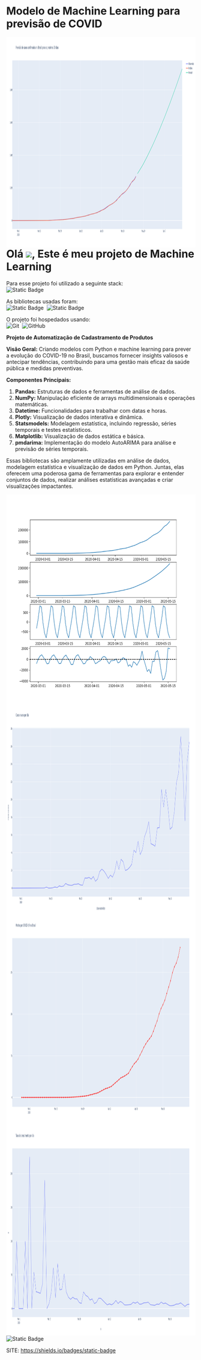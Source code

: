 # Modelo de Machine Learning para previsão de COVID

<img align="right" height="560em" src="Projetos\newplot (4).png">

<h1 align="left">Olá <img src="https://raw.githubusercontent.com/kaueMarques/kaueMarques/master/hi.gif" height="30px">, Este é meu projeto de Machine Learning</h1>

Para esse projeto foi utilizado a seguinte stack: <br>
![Static Badge](https://img.shields.io/badge/Python-brightgreen)&nbsp;

As bibliotecas usadas foram: <br>
![Static Badge](https://img.shields.io/badge/pandas-blue)&nbsp;
![Static Badge](https://img.shields.io/badge/matplotlib-blue)&nbsp;
<br>

O projeto foi hospedados usando:<br>
![Git](https://img.shields.io/badge/-Git-05122A?style=flat&logo=git)&nbsp;
![GitHub](https://img.shields.io/badge/-GitHub-05122A?style=flat&logo=github)&nbsp;
<br>

**Projeto de Automatização de Cadastramento de Produtos**

**Visão Geral:**
Criando modelos com Python e machine learning para prever a evolução do COVID-19 no Brasil, buscamos fornecer insights valiosos e antecipar tendências, contribuindo para uma gestão mais eficaz da saúde pública e medidas preventivas.

**Componentes Principais:**

1. **Pandas:** Estruturas de dados e ferramentas de análise de dados.
2. **NumPy:** Manipulação eficiente de arrays multidimensionais e operações matemáticas.
3. **Datetime:** Funcionalidades para trabalhar com datas e horas.
4. **Plotly:** Visualização de dados interativa e dinâmica.
5. **Statsmodels:** Modelagem estatística, incluindo regressão, séries temporais e testes estatísticos.
6. **Matplotlib:** Visualização de dados estática e básica.
7. **pmdarima:** Implementação do modelo AutoARIMA para análise e previsão de séries temporais.

Essas bibliotecas são amplamente utilizadas em análise de dados, modelagem estatística e visualização de dados em Python. Juntas, elas oferecem uma poderosa gama de ferramentas para explorar e entender conjuntos de dados, realizar análises estatísticas avançadas e criar visualizações impactantes.

<img align="right" height="560em" src="Projetos\Figure_1.png">
<img align="right" height="560em" src="Projetos\newplot (1).png">
<img align="right" height="560em" src="Projetos\newplot (2).png">
<img align="right" height="560em" src="Projetos\newplot (3).png">

![Static Badge](https://img.shields.io/badge/Thank%20You-brightgreen)

SITE: https://shields.io/badges/static-badge
